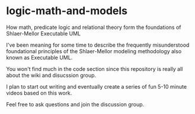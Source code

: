 # logic-math-and-models
How math, predicate logic and relational theory form the foundations of Shlaer-Mellor Executable UML

I've been meaning for some time to describe the frequently misunderstood foundational principles of the Shlaer-Mellor modeling methodology also known as Executable UML.

You won't find much in the code section since this repository is really all about the wiki and disucssion group.

I plan to start out writing and eventually create a series of fun 5-10 minute videos based on this work.

Feel free to ask questions and join the discussion group.
